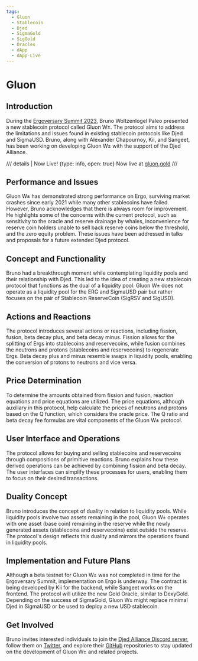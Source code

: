 ```yaml
---
tags:
  - Gluon
  - Stablecoin
  - Djed
  - SigmaGold
  - SigGold
  - Oracles
  - dApp
  - dApp-Live
---
```


# Gluon

## Introduction

During the [Ergoversary Summit 2023](https://www.youtube.com/watch?v=tnvm1we6xts&list=PL8-KVrs6vXLRxmOmprVdXkHDcO4IaQZOY&index=23&t=803s), Bruno Woltzenlogel Paleo presented a new stablecoin protocol called Gluon W±. The protocol aims to address the limitations and issues found in existing stablecoin protocols like Djed and SigmaUSD. Bruno, along with Alexander Chapournoy, Kii, and Sangeet, has been working on developing Gluon W± with the support of the Djed Alliance.

/// details | Now Live!
    {type: info, open: true}
Now live at [gluon.gold](https://gluon.gold/)
///
## Performance and Issues

Gluon W± has demonstrated strong performance on Ergo, surviving market crashes since early 2021 while many other stablecoins have failed. However, Bruno acknowledges that there is always room for improvement. He highlights some of the concerns with the current protocol, such as sensitivity to the oracle and reserve drainage by whales, inconvenience for reserve coin holders unable to sell back reserve coins below the threshold, and the zero equity problem. These issues have been addressed in talks and proposals for a future extended Djed protocol.

## Concept and Functionality

Bruno had a breakthrough moment while contemplating liquidity pools and their relationship with Djed. This led to the idea of creating a new stablecoin protocol that functions as the dual of a liquidity pool. Gluon W± does not operate as a liquidity pool for the ERG and SigmaUSD pair but rather focuses on the pair of Stablecoin ReserveCoin (SigRSV and SigUSD).

## Actions and Reactions

The protocol introduces several actions or reactions, including fission, fusion, beta decay plus, and beta decay minus. Fission allows for the splitting of Ergs into stablecoins and reservecoins, while fusion combines the neutrons and protons (stablecoins and reservecoins) to regenerate Ergs. Beta decay plus and minus resemble swaps in liquidity pools, enabling the conversion of protons to neutrons and vice versa.

## Price Determination

To determine the amounts obtained from fission and fusion, reaction equations and price equations are utilized. The price equations, although auxiliary in this protocol, help calculate the prices of neutrons and protons based on the Q function, which considers the oracle price. The Q ratio and beta decay fee formulas are vital components of the Gluon W± protocol.

## User Interface and Operations

The protocol allows for buying and selling stablecoins and reservecoins through compositions of primitive reactions. Bruno explains how these derived operations can be achieved by combining fission and beta decay. The user interfaces can simplify these processes for users, enabling them to focus on their desired transactions.

## Duality Concept

Bruno introduces the concept of duality in relation to liquidity pools. While liquidity pools involve two assets remaining in the pool, Gluon W± operates with one asset (base coin) remaining in the reserve while the newly generated assets (stablecoins and reservecoins) exist outside the reserve. The protocol's design reflects this duality and mirrors the operations found in liquidity pools.

## Implementation and Future Plans

Although a beta testnet for Gluon W± was not completed in time for the Ergoversary Summit, implementation on Ergo is underway. The contract is being developed by Kii for the backend, while Sangeet works on the frontend. The protocol will utilize the new Gold Oracle, similar to DexyGold. Depending on the success of SigmaGold, Gluon W± might replace minimal Djed in SigmaUSD or be used to deploy a new USD stablecoin.

## Get Involved

Bruno invites interested individuals to join the [Djed Alliance Discord server](https://discord.gg/6FY8qJesjn), follow them on [Twitter](https://twitter.com/DjedAlliance), and explore their [GitHub](https://github.com/DjedAlliance) repositories to stay updated on the development of Gluon W± and related projects.
